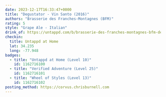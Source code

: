 ```yaml
---
date: 2023-12-17T16:33:47+0000
title: "Degustator - Vin Santo (2016)"
authors: "Brasserie des Franches-Montagnes (BFM)"
rating: 5
style: "Grape Ale - Italian"
drink_of: https://untappd.com/b/brasserie-des-franches-montagnes-bfm-degustator-vin-santo-2016/
checkin:
  title: Untappd at Home
  lat: 34.235
  long: -77.948
badges:
  - title: "Untappd at Home (Level 10)"
    id: 1162716100
  - title: "Verified Adventure (Level 25)"
    id: 1162716101
  - title: "Wheel of Styles (Level 13)"
    id: 1162716102
posting_method: https://corvus.chrisburnell.com
---
```

